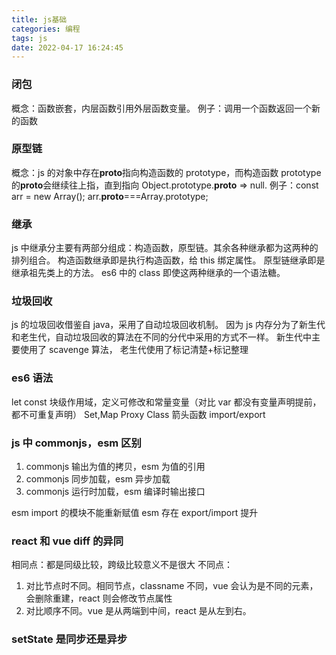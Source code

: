 ```yaml
---
title: js基础
categories: 编程
tags: js
date: 2022-04-17 16:24:45
---
```


### 闭包

概念：函数嵌套，内层函数引用外层函数变量。
例子：调用一个函数返回一个新的函数

### 原型链

概念：js 的对象中存在**proto**指向构造函数的 prototype，而构造函数 prototype 的**proto**会继续往上指，直到指向 Object.prototype.**proto** => null.
例子：const arr = new Array(); arr.**proto**===Array.prototype;

### 继承

js 中继承分主要有两部分组成：构造函数，原型链。其余各种继承都为这两种的排列组合。
构造函数继承即是执行构造函数，给 this 绑定属性。
原型链继承即是继承祖先类上的方法。
es6 中的 class 即使这两种继承的一个语法糖。

### 垃圾回收

js 的垃圾回收借鉴自 java，采用了自动垃圾回收机制。
因为 js 内存分为了新生代和老生代，自动垃圾回收的算法在不同的分代中采用的方式不一样。
新生代中主要使用了 scavenge 算法，
老生代使用了标记清楚+标记整理

### es6 语法

let const 块级作用域，定义可修改和常量变量（对比 var 都没有变量声明提前，都不可重复声明）
Set,Map
Proxy
Class
箭头函数
import/export

### js 中 commonjs，esm 区别

1. commonjs 输出为值的拷贝，esm 为值的引用
2. commonjs 同步加载，esm 异步加载
3. commonjs 运行时加载，esm 编译时输出接口

esm import 的模块不能重新赋值
esm 存在 export/import 提升

### react 和 vue diff 的异同

相同点：都是同级比较，跨级比较意义不是很大
不同点：

1. 对比节点时不同。相同节点，classname 不同，vue 会认为是不同的元素，会删除重建，react 则会修改节点属性
2. 对比顺序不同。vue 是从两端到中间，react 是从左到右。

### setState 是同步还是异步
